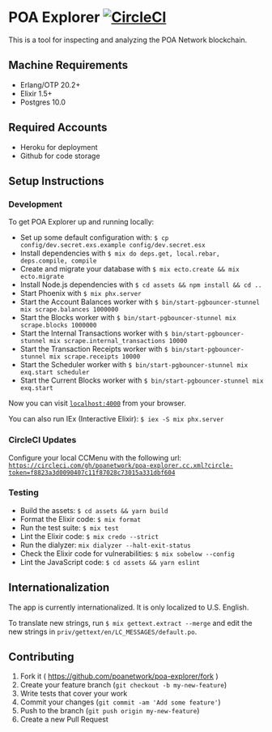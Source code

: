 # POA Explorer [![CircleCI](https://circleci.com/gh/poanetwork/poa-explorer.svg?style=svg&circle-token=f8823a3d0090407c11f87028c73015a331dbf604)](https://circleci.com/gh/poanetwork/poa-explorer)

This is a tool for inspecting and analyzing the POA Network blockchain.


## Machine Requirements

* Erlang/OTP 20.2+
* Elixir 1.5+
* Postgres 10.0


## Required Accounts

* Heroku for deployment
* Github for code storage


## Setup Instructions

### Development

To get POA Explorer up and running locally:

  * Set up some default configuration with: `$ cp config/dev.secret.exs.example config/dev.secret.esx`
  * Install dependencies with `$ mix do deps.get, local.rebar, deps.compile, compile`
  * Create and migrate your database with `$ mix ecto.create && mix ecto.migrate`
  * Install Node.js dependencies with `$ cd assets && npm install && cd ..`
  * Start Phoenix with `$ mix phx.server`
  * Start the Account Balances worker with `$ bin/start-pgbouncer-stunnel mix scrape.balances 1000000`
  * Start the Blocks worker with `$ bin/start-pgbouncer-stunnel mix scrape.blocks 1000000`
  * Start the Internal Transactions worker with `$ bin/start-pgbouncer-stunnel mix scrape.internal_transactions 10000`
  * Start the Transaction Receipts worker with `$ bin/start-pgbouncer-stunnel mix scrape.receipts 10000`
  * Start the Scheduler worker with `$ bin/start-pgbouncer-stunnel mix exq.start scheduler`
  * Start the Current Blocks worker with `$ bin/start-pgbouncer-stunnel mix exq.start`

Now you can visit [`localhost:4000`](http://localhost:4000) from your browser.

You can also run IEx (Interactive Elixir): `$ iex -S mix phx.server`

### CircleCI Updates

Configure your local CCMenu with the following url: [`https://circleci.com/gh/poanetwork/poa-explorer.cc.xml?circle-token=f8823a3d0090407c11f87028c73015a331dbf604`](https://circleci.com/gh/poanetwork/poa-explorer.cc.xml?circle-token=f8823a3d0090407c11f87028c73015a331dbf604)

### Testing

  * Build the assets: `$ cd assets && yarn build`
  * Format the Elixir code: `$ mix format`
  * Run the test suite: `$ mix test`
  * Lint the Elixir code: `$ mix credo --strict`
  * Run the dialyzer: `mix dialyzer --halt-exit-status`
  * Check the Elixir code for vulnerabilities: `$ mix sobelow --config`
  * Lint the JavaScript code: `$ cd assets && yarn eslint`


## Internationalization

The app is currently internationalized. It is only localized to U.S. English.

To translate new strings, run `$ mix gettext.extract --merge` and edit the new strings in `priv/gettext/en/LC_MESSAGES/default.po`.

## Contributing

1. Fork it ( https://github.com/poanetwork/poa-explorer/fork )
2. Create your feature branch (`git checkout -b my-new-feature`)
3. Write tests that cover your work
4. Commit your changes (`git commit -am 'Add some feature'`)
5. Push to the branch (`git push origin my-new-feature`)
6. Create a new Pull Request
